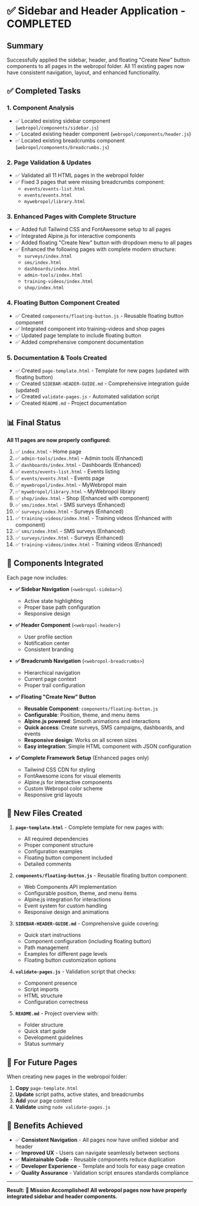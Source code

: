 # ✅ Sidebar and Header Application - COMPLETED

## Summary

Successfully applied the sidebar, header, and floating "Create New" button components to all pages in the webropol folder. All 11 existing pages now have consistent navigation, layout, and enhanced functionality.

## ✅ Completed Tasks

### 1. **Component Analysis**
- ✅ Located existing sidebar component (`webropol/components/sidebar.js`)
- ✅ Located existing header component (`webropol/components/header.js`)
- ✅ Located existing breadcrumbs component (`webropol/components/breadcrumbs.js`)

### 2. **Page Validation & Updates**
- ✅ Validated all 11 HTML pages in the webropol folder
- ✅ Fixed 3 pages that were missing breadcrumbs component:
  - `events/events-list.html`
  - `events/events.html`
  - `mywebropol/library.html`

### 3. **Enhanced Pages with Complete Structure**
- ✅ Added full Tailwind CSS and FontAwesome setup to all pages
- ✅ Integrated Alpine.js for interactive components
- ✅ Added floating "Create New" button with dropdown menu to all pages
- ✅ Enhanced the following pages with complete modern structure:
  - `surveys/index.html`
  - `sms/index.html`
  - `dashboards/index.html`
  - `admin-tools/index.html`
  - `training-videos/index.html`
  - `shop/index.html`

### 4. **Floating Button Component Created**
- ✅ Created `components/floating-button.js` - Reusable floating button component
- ✅ Integrated component into training-videos and shop pages
- ✅ Updated page template to include floating button
- ✅ Added comprehensive component documentation

### 5. **Documentation & Tools Created**
- ✅ Created `page-template.html` - Template for new pages (updated with floating button)
- ✅ Created `SIDEBAR-HEADER-GUIDE.md` - Comprehensive integration guide (updated)
- ✅ Created `validate-pages.js` - Automated validation script
- ✅ Created `README.md` - Project documentation

## 📊 Final Status

**All 11 pages are now properly configured:**

1. ✅ `index.html` - Home page
2. ✅ `admin-tools/index.html` - Admin tools (Enhanced)
3. ✅ `dashboards/index.html` - Dashboards (Enhanced)
4. ✅ `events/events-list.html` - Events listing
5. ✅ `events/events.html` - Events page
6. ✅ `mywebropol/index.html` - MyWebropol main
7. ✅ `mywebropol/library.html` - MyWebropol library
8. ✅ `shop/index.html` - Shop (Enhanced with component)
9. ✅ `sms/index.html` - SMS surveys (Enhanced)
10. ✅ `surveys/index.html` - Surveys (Enhanced)
11. ✅ `training-videos/index.html` - Training videos (Enhanced with component)
9. ✅ `sms/index.html` - SMS surveys (Enhanced)
10. ✅ `surveys/index.html` - Surveys (Enhanced)
11. ✅ `training-videos/index.html` - Training videos (Enhanced)

## 🔧 Components Integrated

Each page now includes:

- **✅ Sidebar Navigation** (`<webropol-sidebar>`)
  - Active state highlighting
  - Proper base path configuration
  - Responsive design

- **✅ Header Component** (`<webropol-header>`)
  - User profile section
  - Notification center
  - Consistent branding

- **✅ Breadcrumb Navigation** (`<webropol-breadcrumbs>`)
  - Hierarchical navigation
  - Current page context
  - Proper trail configuration

- **✅ Floating "Create New" Button** 
  - **Reusable Component**: `components/floating-button.js`
  - **Configurable**: Position, theme, and menu items
  - **Alpine.js powered**: Smooth animations and interactions
  - **Quick access**: Create surveys, SMS campaigns, dashboards, and events
  - **Responsive design**: Works on all screen sizes
  - **Easy integration**: Simple HTML component with JSON configuration

- **✅ Complete Framework Setup** (Enhanced pages only)
  - Tailwind CSS CDN for styling
  - FontAwesome icons for visual elements
  - Alpine.js for interactive components
  - Custom Webropol color scheme
  - Responsive grid layouts

## 📁 New Files Created

1. **`page-template.html`** - Complete template for new pages with:
   - All required dependencies
   - Proper component structure
   - Configuration examples
   - Floating button component included
   - Detailed comments

2. **`components/floating-button.js`** - Reusable floating button component:
   - Web Components API implementation
   - Configurable position, theme, and menu items
   - Alpine.js integration for interactions
   - Event system for custom handling
   - Responsive design and animations

3. **`SIDEBAR-HEADER-GUIDE.md`** - Comprehensive guide covering:
   - Quick start instructions
   - Component configuration (including floating button)
   - Path management
   - Examples for different page levels
   - Floating button customization options

4. **`validate-pages.js`** - Validation script that checks:
   - Component presence
   - Script imports
   - HTML structure
   - Configuration correctness

5. **`README.md`** - Project overview with:
   - Folder structure
   - Quick start guide
   - Development guidelines
   - Status summary

## 🚀 For Future Pages

When creating new pages in the webropol folder:

1. **Copy** `page-template.html`
2. **Update** script paths, active states, and breadcrumbs
3. **Add** your page content
4. **Validate** using `node validate-pages.js`

## 🎯 Benefits Achieved

- ✅ **Consistent Navigation** - All pages now have unified sidebar and header
- ✅ **Improved UX** - Users can navigate seamlessly between sections
- ✅ **Maintainable Code** - Reusable components reduce duplication
- ✅ **Developer Experience** - Template and tools for easy page creation
- ✅ **Quality Assurance** - Validation script ensures standards compliance

---

**Result: 🎉 Mission Accomplished! All webropol pages now have properly integrated sidebar and header components.**
